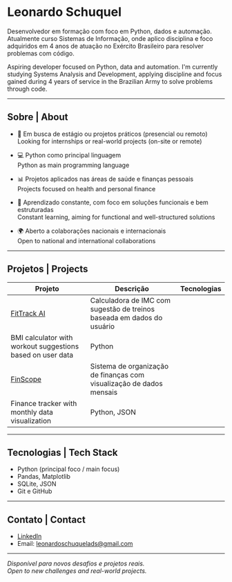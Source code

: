 # Leonardo Schuquel

Desenvolvedor em formação com foco em Python, dados e automação. Atualmente curso Sistemas de Informação, onde aplico disciplina e foco adquiridos em 4 anos de atuação no Exército Brasileiro para resolver problemas com código.

Aspiring developer focused on Python, data and automation. I'm currently studying Systems Analysis and Development, applying discipline and focus gained during 4 years of service in the Brazilian Army to solve problems through code.

---

## Sobre | About

- 🎯 Em busca de estágio ou projetos práticos (presencial ou remoto)  
  Looking for internships or real-world projects (on-site or remote)

- 💻 Python como principal linguagem  
  Python as main programming language

- 📊 Projetos aplicados nas áreas de saúde e finanças pessoais  
  Projects focused on health and personal finance

- 🧠 Aprendizado constante, com foco em soluções funcionais e bem estruturadas  
  Constant learning, aiming for functional and well-structured solutions

- 🌍 Aberto a colaborações nacionais e internacionais  
  Open to national and international collaborations

---

## Projetos | Projects

| Projeto | Descrição | Tecnologias |
|--------|-----------|-------------|
| [FitTrack AI](https://github.com/Leonardo-Schuquel/FitTrack-AI) | Calculadora de IMC com sugestão de treinos baseada em dados do usuário  
BMI calculator with workout suggestions based on user data | Python |
| [FinScope](https://github.com/Leonardo-Schuquel/FineScope) | Sistema de organização de finanças com visualização de dados mensais  
Finance tracker with monthly data visualization | Python, JSON |

---

## Tecnologias | Tech Stack

- Python (principal foco / main focus)
- Pandas, Matplotlib
- SQLite, JSON
- Git e GitHub

---

## Contato | Contact

- [LinkedIn](https://www.linkedin.com/in/LeonardoSchuquel)
- Email: leonardoschuquelads@gmail.com

---

_Disponível para novos desafios e projetos reais._  
_Open to new challenges and real-world projects._
